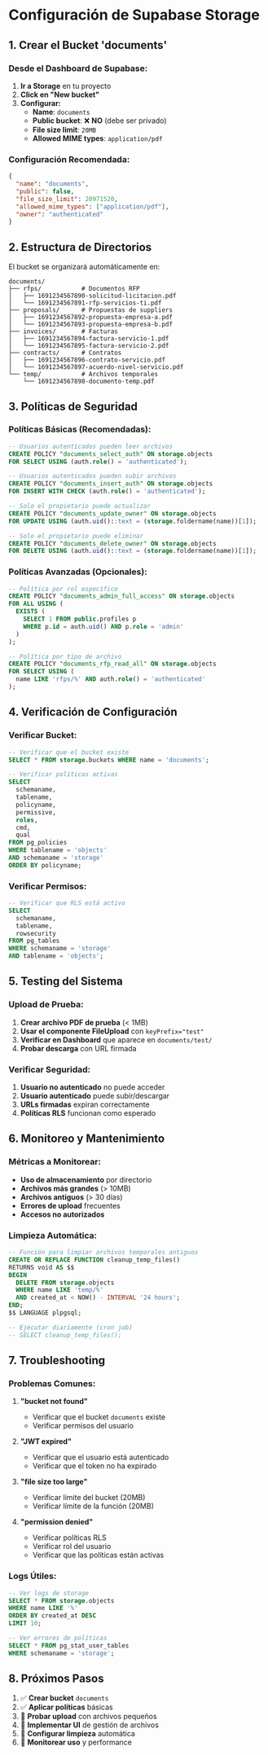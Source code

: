 # Configuración de Supabase Storage

## 1. Crear el Bucket 'documents'

### Desde el Dashboard de Supabase:

1. **Ir a Storage** en tu proyecto
2. **Click en "New bucket"**
3. **Configurar:**
   - **Name**: `documents`
   - **Public bucket**: ❌ **NO** (debe ser privado)
   - **File size limit**: `20MB`
   - **Allowed MIME types**: `application/pdf`

### Configuración Recomendada:

```json
{
  "name": "documents",
  "public": false,
  "file_size_limit": 20971520,
  "allowed_mime_types": ["application/pdf"],
  "owner": "authenticated"
}
```

## 2. Estructura de Directorios

El bucket se organizará automáticamente en:

```
documents/
├── rfps/           # Documentos RFP
│   ├── 1691234567890-solicitud-licitacion.pdf
│   └── 1691234567891-rfp-servicios-ti.pdf
├── proposals/      # Propuestas de suppliers
│   ├── 1691234567892-propuesta-empresa-a.pdf
│   └── 1691234567893-propuesta-empresa-b.pdf
├── invoices/       # Facturas
│   ├── 1691234567894-factura-servicio-1.pdf
│   └── 1691234567895-factura-servicio-2.pdf
├── contracts/      # Contratos
│   ├── 1691234567896-contrato-servicio.pdf
│   └── 1691234567897-acuerdo-nivel-servicio.pdf
└── temp/           # Archivos temporales
    └── 1691234567898-documento-temp.pdf
```

## 3. Políticas de Seguridad

### Políticas Básicas (Recomendadas):

```sql
-- Usuarios autenticados pueden leer archivos
CREATE POLICY "documents_select_auth" ON storage.objects
FOR SELECT USING (auth.role() = 'authenticated');

-- Usuarios autenticados pueden subir archivos
CREATE POLICY "documents_insert_auth" ON storage.objects
FOR INSERT WITH CHECK (auth.role() = 'authenticated');

-- Solo el propietario puede actualizar
CREATE POLICY "documents_update_owner" ON storage.objects
FOR UPDATE USING (auth.uid()::text = (storage.foldername(name))[1]);

-- Solo el propietario puede eliminar
CREATE POLICY "documents_delete_owner" ON storage.objects
FOR DELETE USING (auth.uid()::text = (storage.foldername(name))[1]);
```

### Políticas Avanzadas (Opcionales):

```sql
-- Política por rol específico
CREATE POLICY "documents_admin_full_access" ON storage.objects
FOR ALL USING (
  EXISTS (
    SELECT 1 FROM public.profiles p 
    WHERE p.id = auth.uid() AND p.role = 'admin'
  )
);

-- Política por tipo de archivo
CREATE POLICY "documents_rfp_read_all" ON storage.objects
FOR SELECT USING (
  name LIKE 'rfps/%' AND auth.role() = 'authenticated'
);
```

## 4. Verificación de Configuración

### Verificar Bucket:

```sql
-- Verificar que el bucket existe
SELECT * FROM storage.buckets WHERE name = 'documents';

-- Verificar políticas activas
SELECT 
  schemaname,
  tablename,
  policyname,
  permissive,
  roles,
  cmd,
  qual
FROM pg_policies 
WHERE tablename = 'objects' 
AND schemaname = 'storage'
ORDER BY policyname;
```

### Verificar Permisos:

```sql
-- Verificar que RLS está activo
SELECT 
  schemaname,
  tablename,
  rowsecurity
FROM pg_tables 
WHERE schemaname = 'storage' 
AND tablename = 'objects';
```

## 5. Testing del Sistema

### Upload de Prueba:

1. **Crear archivo PDF de prueba** (< 1MB)
2. **Usar el componente FileUpload** con `keyPrefix="test"`
3. **Verificar en Dashboard** que aparece en `documents/test/`
4. **Probar descarga** con URL firmada

### Verificar Seguridad:

1. **Usuario no autenticado** no puede acceder
2. **Usuario autenticado** puede subir/descargar
3. **URLs firmadas** expiran correctamente
4. **Políticas RLS** funcionan como esperado

## 6. Monitoreo y Mantenimiento

### Métricas a Monitorear:

- **Uso de almacenamiento** por directorio
- **Archivos más grandes** (> 10MB)
- **Archivos antiguos** (> 30 días)
- **Errores de upload** frecuentes
- **Accesos no autorizados**

### Limpieza Automática:

```sql
-- Función para limpiar archivos temporales antiguos
CREATE OR REPLACE FUNCTION cleanup_temp_files()
RETURNS void AS $$
BEGIN
  DELETE FROM storage.objects 
  WHERE name LIKE 'temp/%' 
  AND created_at < NOW() - INTERVAL '24 hours';
END;
$$ LANGUAGE plpgsql;

-- Ejecutar diariamente (cron job)
-- SELECT cleanup_temp_files();
```

## 7. Troubleshooting

### Problemas Comunes:

1. **"bucket not found"**
   - Verificar que el bucket `documents` existe
   - Verificar permisos del usuario

2. **"JWT expired"**
   - Verificar que el usuario está autenticado
   - Verificar que el token no ha expirado

3. **"file size too large"**
   - Verificar límite del bucket (20MB)
   - Verificar límite de la función (20MB)

4. **"permission denied"**
   - Verificar políticas RLS
   - Verificar rol del usuario
   - Verificar que las políticas están activas

### Logs Útiles:

```sql
-- Ver logs de storage
SELECT * FROM storage.objects 
WHERE name LIKE '%' 
ORDER BY created_at DESC 
LIMIT 10;

-- Ver errores de políticas
SELECT * FROM pg_stat_user_tables 
WHERE schemaname = 'storage';
```

## 8. Próximos Pasos

1. ✅ **Crear bucket** `documents`
2. ✅ **Aplicar políticas** básicas
3. 🔄 **Probar upload** con archivos pequeños
4. 🔄 **Implementar UI** de gestión de archivos
5. 🔄 **Configurar limpieza** automática
6. 🔄 **Monitorear uso** y performance
